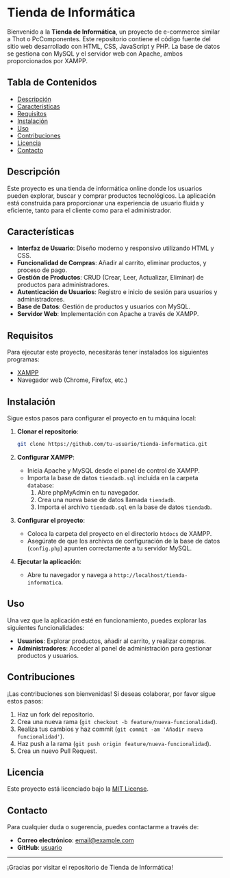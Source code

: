 # Tienda de Informática

Bienvenido a la **Tienda de Informática**, un proyecto de e-commerce similar a Thot o PcComponentes. Este repositorio contiene el código fuente del sitio web desarrollado con HTML, CSS, JavaScript y PHP. La base de datos se gestiona con MySQL y el servidor web con Apache, ambos proporcionados por XAMPP.

## Tabla de Contenidos

- [Descripción](#descripción)
- [Características](#características)
- [Requisitos](#requisitos)
- [Instalación](#instalación)
- [Uso](#uso)
- [Contribuciones](#contribuciones)
- [Licencia](#licencia)
- [Contacto](#contacto)

## Descripción

Este proyecto es una tienda de informática online donde los usuarios pueden explorar, buscar y comprar productos tecnológicos. La aplicación está construida para proporcionar una experiencia de usuario fluida y eficiente, tanto para el cliente como para el administrador.

## Características

- **Interfaz de Usuario**: Diseño moderno y responsivo utilizando HTML y CSS.
- **Funcionalidad de Compras**: Añadir al carrito, eliminar productos, y proceso de pago.
- **Gestión de Productos**: CRUD (Crear, Leer, Actualizar, Eliminar) de productos para administradores.
- **Autenticación de Usuarios**: Registro e inicio de sesión para usuarios y administradores.
- **Base de Datos**: Gestión de productos y usuarios con MySQL.
- **Servidor Web**: Implementación con Apache a través de XAMPP.

## Requisitos

Para ejecutar este proyecto, necesitarás tener instalados los siguientes programas:

- [XAMPP](https://www.apachefriends.org/index.html)
- Navegador web (Chrome, Firefox, etc.)

## Instalación

Sigue estos pasos para configurar el proyecto en tu máquina local:

1. **Clonar el repositorio**:
    ```bash
    git clone https://github.com/tu-usuario/tienda-informatica.git
    ```

2. **Configurar XAMPP**:
    - Inicia Apache y MySQL desde el panel de control de XAMPP.
    - Importa la base de datos `tiendadb.sql` incluida en la carpeta `database`:
        1. Abre phpMyAdmin en tu navegador.
        2. Crea una nueva base de datos llamada `tiendadb`.
        3. Importa el archivo `tiendadb.sql` en la base de datos `tiendadb`.

3. **Configurar el proyecto**:
    - Coloca la carpeta del proyecto en el directorio `htdocs` de XAMPP.
    - Asegúrate de que los archivos de configuración de la base de datos (`config.php`) apunten correctamente a tu servidor MySQL.

4. **Ejecutar la aplicación**:
    - Abre tu navegador y navega a `http://localhost/tienda-informatica`.

## Uso

Una vez que la aplicación esté en funcionamiento, puedes explorar las siguientes funcionalidades:

- **Usuarios**: Explorar productos, añadir al carrito, y realizar compras.
- **Administradores**: Acceder al panel de administración para gestionar productos y usuarios.

## Contribuciones

¡Las contribuciones son bienvenidas! Si deseas colaborar, por favor sigue estos pasos:

1. Haz un fork del repositorio.
2. Crea una nueva rama (`git checkout -b feature/nueva-funcionalidad`).
3. Realiza tus cambios y haz commit (`git commit -am 'Añadir nueva funcionalidad'`).
4. Haz push a la rama (`git push origin feature/nueva-funcionalidad`).
5. Crea un nuevo Pull Request.

## Licencia

Este proyecto está licenciado bajo la [MIT License](LICENSE).

## Contacto

Para cualquier duda o sugerencia, puedes contactarme a través de:

- **Correo electrónico**: [email@example.com](lequinidylan@gmail.com)
- **GitHub**: [usuario](https://github.com/MrLequi)

---

¡Gracias por visitar el repositorio de Tienda de Informática!
